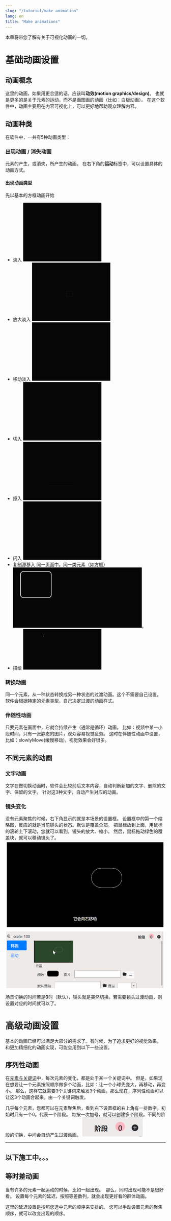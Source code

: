 ```yaml
---
slug: "/tutorial/make-animation"
lang: en
title: "Make animations"
---
```


本章将带您了解有关于可视化动画的一切。

# 基础动画设置

## 动画概念
这里的动画，如果用更合适的话，应该叫**动效(motion graphics/design)**。
也就是更多的是关于元素的运动，而不是画图画的动画（比如：白板动画）。
在这个软件中，动画主要用在内容可视化上，可以更好地帮助观众理解内容。

## 动画种类
在软件中，一共有5种动画类型：

### 出现动画 / 消失动画
元素的产生，或消失，所产生的动画。
在右下角的**运动**标签中，可以设置具体的动画方式。

#### 出现动画类型
先以基本的方框动画开始
- 淡入 ![](../images/fadeUp.gif)
- 放大淡入 ![](../images/scaleFadeUp.gif)
- 移动淡入 ![](../images/appearMoveFade.gif)
- 切入 ![](../images/peekIn.gif)
- 擦入 ![](../images/wideIn.gif)
- 闪入 ![](../images/flashAppear.gif)
- 复制源移入 同一页面中，同一类元素（如方框）![](../images/moveFromCopy.gif)。
- 描绘 ![](../images/svgAppear.gif)


### 转换动画
同一个元素，从一种状态转换成另一种状态的过渡动画。这个不需要自己设置。
软件会根据特定的元素类型，自己决定过渡的动画样式。

### 伴随性动画
只要元素在画面中，它就会持续产生（通常是循环）动画。
比如：视频中某一小段时间，只有一张静态的图片，观众容易视觉疲劳。
这时在伴随性动画中设置，比如：slowlyMove(缓慢移动)，视觉效果会好很多。

## 不同元素的动画

### 文字动画
文字在做切换动画时，软件会比较前后文本内容，自动判断新加的文字、删除的文字、保留的文字。
针对这3种文字，自动产生对应的动画。

### 镜头变化
没有元素聚焦的时候，右下角显示的就是本场景的设置框。
设置框中的第一个缩略图，反应的就是当前镜头的状态。默认是覆盖全部。
把鼠标放到上面，用鼠标的滚轮上下滚动，您就可以看到，镜头的放大、缩小。
然后，鼠标拖动绿色的覆盖块，就可以移动镜头了。
![](../images/sceneScroll.gif)

场景切换的时间若是**0**时（默认），镜头就是突然切换。若需要镜头过渡动画，则设置对应的时间就可以了。


# 高级动画设置
基本的动画已经可以满足大部分的需求了。有时候，为了追求更好的视觉效果，
和更加精细化的动画实现，可能会用到以下一些设置。

## 序列性动画
在[元素与关键词](/tutorial/elements-keyword)中，每次元素的变化，都是处于某一个关键词中。
但是，如果现在想要让一个元素按照顺序做多个动画，比如：让一个小球先变大，再移动，再变小。
那么，这样它就需要3个关键词来触发3个动画。那么现在，序列性动画可以让这3个动画合起来，由一个关键词触发。

几乎每个元素，您都可以在元素聚焦后，看到右下设置框的右上角有一排数字。初始时只有一个0。代表一个阶段。
每按一次加号，就可以创建多个阶段。不同的阶段的切换，中间会自动产生过渡动画。
![](../images/stages.jpg)

---
以下施工中。。。
---


## 等时差动画
当有许多的元素一起运动的时候，比如一起出现。
![]()
那么，同时出现可能不是很好看。
设置每个元素的延迟，按照等差数列，就会出现更好看的群体动画。
![]()

这里的延迟设置是按照您选中元素的顺序来安排的。
您可以手动设置元素的聚焦顺序，就可以改变出现的顺序。
![]()
